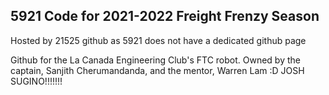 ## 5921 Code for 2021-2022 Freight Frenzy Season

Hosted by 21525 github as 5921 does not have a dedicated github page

Github for the La Canada Engineering Club's FTC robot. Owned by the captain, Sanjith Cherumandanda, and the mentor, Warren Lam :D 
JOSH SUGINO!!!!!!!
